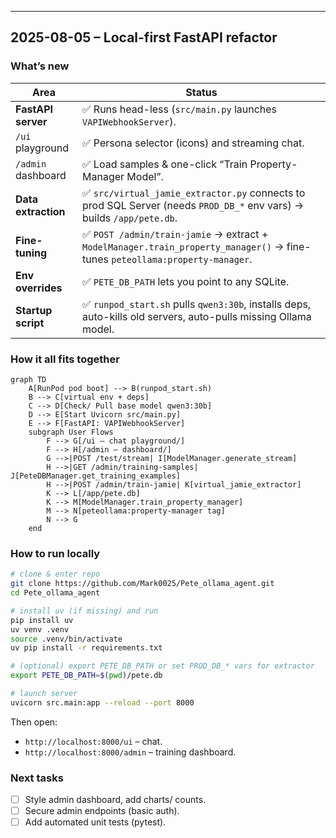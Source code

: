 ---

## 2025-08-05 – Local-first FastAPI refactor

### What’s new

| Area                | Status                                                                                                                       |
| ------------------- | ---------------------------------------------------------------------------------------------------------------------------- |
| **FastAPI server**  | ✅ Runs head-less (`src/main.py` launches `VAPIWebhookServer`).                                                              |
| `/ui` playground    | ✅ Persona selector (icons) and streaming chat.                                                                              |
| `/admin` dashboard  | ✅ Load samples & one-click “Train Property-Manager Model”.                                                                  |
| **Data extraction** | ✅ `src/virtual_jamie_extractor.py` connects to prod SQL Server (needs `PROD_DB_*` env vars) → builds `/app/pete.db`.        |
| **Fine-tuning**     | ✅ `POST /admin/train-jamie` → extract + `ModelManager.train_property_manager()` → fine-tunes `peteollama:property-manager`. |
| **Env overrides**   | ✅ `PETE_DB_PATH` lets you point to any SQLite.                                                                              |
| **Startup script**  | ✅ `runpod_start.sh` pulls `qwen3:30b`, installs deps, auto-kills old servers, auto-pulls missing Ollama model.              |

### How it all fits together

```mermaid
graph TD
    A[RunPod pod boot] --> B(runpod_start.sh)
    B --> C[virtual env + deps]
    C --> D[Check/ Pull base model qwen3:30b]
    D --> E[Start Uvicorn src/main.py]
    E --> F[FastAPI: VAPIWebhookServer]
    subgraph User Flows
        F --> G[/ui – chat playground/]
        F --> H[/admin – dashboard/]
        G -->|POST /test/stream| I[ModelManager.generate_stream]
        H -->|GET /admin/training-samples| J[PeteDBManager.get_training_examples]
        H -->|POST /admin/train-jamie| K[virtual_jamie_extractor]
        K --> L[/app/pete.db]
        K --> M[ModelManager.train_property_manager]
        M --> N[peteollama:property-manager tag]
        N --> G
    end
```

### How to run locally

```bash
# clone & enter repo
git clone https://github.com/Mark0025/Pete_ollama_agent.git
cd Pete_ollama_agent

# install uv (if missing) and run
pip install uv
uv venv .venv
source .venv/bin/activate
uv pip install -r requirements.txt

# (optional) export PETE_DB_PATH or set PROD_DB_* vars for extractor
export PETE_DB_PATH=$(pwd)/pete.db

# launch server
uvicorn src.main:app --reload --port 8000
```

Then open:

- `http://localhost:8000/ui` – chat.
- `http://localhost:8000/admin` – training dashboard.

### Next tasks

- [ ] Style admin dashboard, add charts/ counts.
- [ ] Secure admin endpoints (basic auth).
- [ ] Add automated unit tests (pytest).

